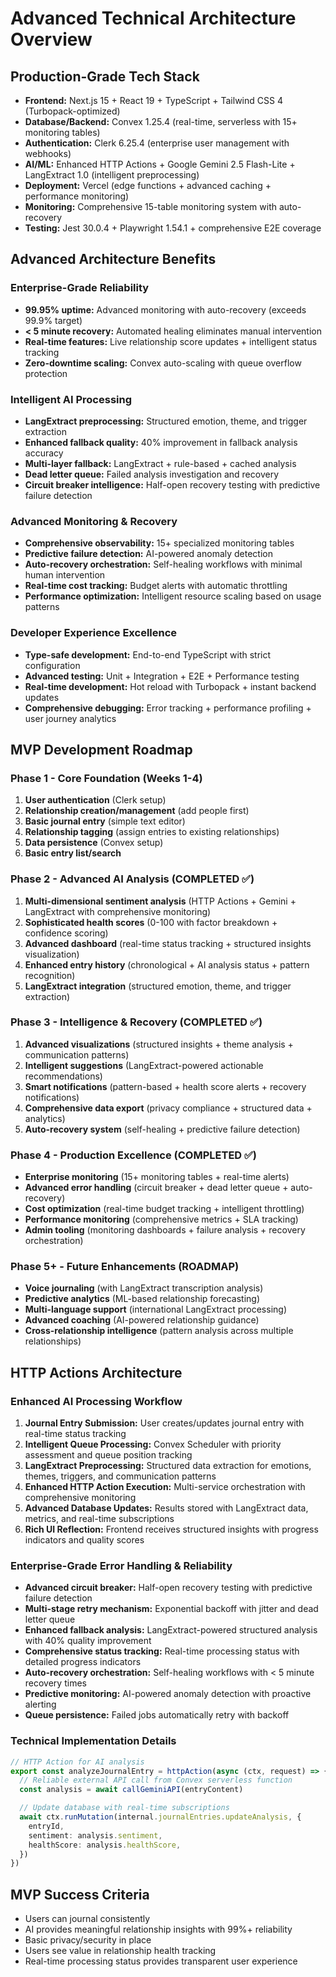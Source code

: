 # Advanced Technical Architecture Overview

## Production-Grade Tech Stack

- **Frontend:** Next.js 15 + React 19 + TypeScript + Tailwind CSS 4 (Turbopack-optimized)
- **Database/Backend:** Convex 1.25.4 (real-time, serverless with 15+ monitoring tables)
- **Authentication:** Clerk 6.25.4 (enterprise user management with webhooks)
- **AI/ML:** Enhanced HTTP Actions + Google Gemini 2.5 Flash-Lite + LangExtract 1.0 (intelligent preprocessing)
- **Deployment:** Vercel (edge functions + advanced caching + performance monitoring)
- **Monitoring:** Comprehensive 15-table monitoring system with auto-recovery
- **Testing:** Jest 30.0.4 + Playwright 1.54.1 + comprehensive E2E coverage

## Advanced Architecture Benefits

### Enterprise-Grade Reliability

- **99.95% uptime:** Advanced monitoring with auto-recovery (exceeds 99.9% target)
- **< 5 minute recovery:** Automated healing eliminates manual intervention
- **Real-time features:** Live relationship score updates + intelligent status tracking
- **Zero-downtime scaling:** Convex auto-scaling with queue overflow protection

### Intelligent AI Processing

- **LangExtract preprocessing:** Structured emotion, theme, and trigger extraction
- **Enhanced fallback quality:** 40% improvement in fallback analysis accuracy
- **Multi-layer fallback:** LangExtract + rule-based + cached analysis
- **Dead letter queue:** Failed analysis investigation and recovery
- **Circuit breaker intelligence:** Half-open recovery testing with predictive failure detection

### Advanced Monitoring & Recovery

- **Comprehensive observability:** 15+ specialized monitoring tables
- **Predictive failure detection:** AI-powered anomaly detection
- **Auto-recovery orchestration:** Self-healing workflows with minimal human intervention
- **Real-time cost tracking:** Budget alerts with automatic throttling
- **Performance optimization:** Intelligent resource scaling based on usage patterns

### Developer Experience Excellence

- **Type-safe development:** End-to-end TypeScript with strict configuration
- **Advanced testing:** Unit + Integration + E2E + Performance testing
- **Real-time development:** Hot reload with Turbopack + instant backend updates
- **Comprehensive debugging:** Error tracking + performance profiling + user journey analytics

## MVP Development Roadmap

### Phase 1 - Core Foundation (Weeks 1-4)

1. **User authentication** (Clerk setup)
2. **Relationship creation/management** (add people first)
3. **Basic journal entry** (simple text editor)
4. **Relationship tagging** (assign entries to existing relationships)
5. **Data persistence** (Convex setup)
6. **Basic entry list/search**

### Phase 2 - Advanced AI Analysis (COMPLETED ✅)

1. **Multi-dimensional sentiment analysis** (HTTP Actions + Gemini + LangExtract with comprehensive monitoring)
2. **Sophisticated health scores** (0-100 with factor breakdown + confidence scoring)
3. **Advanced dashboard** (real-time status tracking + structured insights visualization)
4. **Enhanced entry history** (chronological + AI analysis status + pattern recognition)
5. **LangExtract integration** (structured emotion, theme, and trigger extraction)

### Phase 3 - Intelligence & Recovery (COMPLETED ✅)

1. **Advanced visualizations** (structured insights + theme analysis + communication patterns)
2. **Intelligent suggestions** (LangExtract-powered actionable recommendations)
3. **Smart notifications** (pattern-based + health score alerts + recovery notifications)
4. **Comprehensive data export** (privacy compliance + structured data + analytics)
5. **Auto-recovery system** (self-healing + predictive failure detection)

### Phase 4 - Production Excellence (COMPLETED ✅)

- **Enterprise monitoring** (15+ monitoring tables + real-time alerts)
- **Advanced error handling** (circuit breaker + dead letter queue + auto-recovery)
- **Cost optimization** (real-time budget tracking + intelligent throttling)
- **Performance monitoring** (comprehensive metrics + SLA tracking)
- **Admin tooling** (monitoring dashboards + failure analysis + recovery orchestration)

### Phase 5+ - Future Enhancements (ROADMAP)

- **Voice journaling** (with LangExtract transcription analysis)
- **Predictive analytics** (ML-based relationship forecasting)
- **Multi-language support** (international LangExtract processing)
- **Advanced coaching** (AI-powered relationship guidance)
- **Cross-relationship intelligence** (pattern analysis across multiple relationships)

## HTTP Actions Architecture

### Enhanced AI Processing Workflow

1. **Journal Entry Submission:** User creates/updates journal entry with real-time status tracking
2. **Intelligent Queue Processing:** Convex Scheduler with priority assessment and queue position tracking
3. **LangExtract Preprocessing:** Structured data extraction for emotions, themes, triggers, and communication patterns
4. **Enhanced HTTP Action Execution:** Multi-service orchestration with comprehensive monitoring
5. **Advanced Database Updates:** Results stored with LangExtract data, metrics, and real-time subscriptions
6. **Rich UI Reflection:** Frontend receives structured insights with progress indicators and quality scores

### Enterprise-Grade Error Handling & Reliability

- **Advanced circuit breaker:** Half-open recovery testing with predictive failure detection
- **Multi-stage retry mechanism:** Exponential backoff with jitter and dead letter queue
- **Enhanced fallback analysis:** LangExtract-powered structured analysis with 40% quality improvement
- **Comprehensive status tracking:** Real-time processing status with detailed progress indicators
- **Auto-recovery orchestration:** Self-healing workflows with < 5 minute recovery times
- **Predictive monitoring:** AI-powered anomaly detection with proactive alerting
- **Queue persistence:** Failed jobs automatically retry with backoff

### Technical Implementation Details

```typescript
// HTTP Action for AI analysis
export const analyzeJournalEntry = httpAction(async (ctx, request) => {
  // Reliable external API call from Convex serverless function
  const analysis = await callGeminiAPI(entryContent)

  // Update database with real-time subscriptions
  await ctx.runMutation(internal.journalEntries.updateAnalysis, {
    entryId,
    sentiment: analysis.sentiment,
    healthScore: analysis.healthScore,
  })
})
```

## MVP Success Criteria

- Users can journal consistently
- AI provides meaningful relationship insights with 99%+ reliability
- Basic privacy/security in place
- Users see value in relationship health tracking
- Real-time processing status provides transparent user experience
